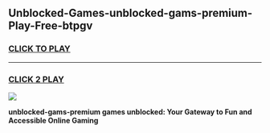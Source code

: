 
## Unblocked-Games-unblocked-gams-premium-Play-Free-btpgv
<h3>
<a href="https://premium76.site?title=unblocked-gams-premium&ref=18A1">CLICK TO PLAY</a></h3>
<hr>

<h3>
<a href="https://premium76.site?title=unblocked-gams-premium&ref=18A1">CLICK 2 PLAY</a>
  
</h3>

<a href="https://premium76.site?title=unblocked-gams-premium&ref=18A1"><img src="https://clearcache.store/games.png"></a>


**unblocked-gams-premium games unblocked: Your Gateway to Fun and Accessible Online Gaming**
